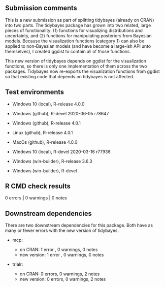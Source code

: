 ## Submission comments
This is a new submission as part of splitting tidybayes (already on CRAN) into two parts.
The tidybayes package has grown into two related, large pieces of functionality: (1) functions
for visualizing distributions and uncertainty, and (2) functions for manipulating posteriors
from Bayesian models. Because the visualization functions (category 1) can also be applied to
non-Bayesian models (and have become a large-ish API unto themselves), I created ggdist to
contain all of those functions.

This new version of tidybayes depends on ggdist for the visualization functions, so there
is only one implementation of them across the two packages. Tidybayes now re-exports 
the visualization functions from ggdist so that existing code that depends on tidybayes
is not affected.

## Test environments
* Windows 10 (local), R-release 4.0.0
* Windows (github), R-devel 2020-06-05 r78647
* Windows (github), R-release 4.0.1
* Linux (github), R-release 4.0.1
* MacOs (github), R-release 4.0.0


* Windows 10 (local), R-devel 2020-03-16 r77936
* Windows (win-builder), R-release 3.6.3
* Windows (win-builder), R-devel

## R CMD check results
0 errors | 0 warnings | 0 notes

## Downstream dependencies
There are two downstream dependencies for this package. Both 
have as many or fewer errors with the new version of tidybayes.

- mcp:
  - on CRAN:     1 error , 0 warnings, 0 notes
  - new version: 1 error , 0 warnings, 0 notes

- trialr:
  - on CRAN:     0 errors, 0 warnings, 2 notes
  - new version: 0 errors, 0 warnings, 2 notes
